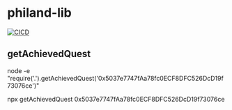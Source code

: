 # philand-lib

[![CICD](https://github.com/PHI-LABS-INC/philand-lib/actions/workflows/release.yml/badge.svg)](https://github.com/PHI-LABS-INC/philand-lib/actions/workflows/release.yml)

## getAchievedQuest

node -e "require('.').getAchievedQuest('0x5037e7747fAa78fc0ECF8DFC526DcD19f73076ce')"

npx getAchievedQuest 0x5037e7747fAa78fc0ECF8DFC526DcD19f73076ce
